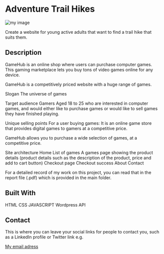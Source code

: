 # Adventure Trail Hikes

![my image](images/gamehub_logo.png)

Create a website for young active adults that want to find a trail hike that suits them.


## Description

GameHub is an online shop where users can purchase computer games. This gaming marketplace lets you buy tons of video games online for any device.

GameHub is a competitively priced website with a huge range of games.

Slogan
The universe of games

Target audience
Gamers
Aged 18 to 25 who are interested in computer games, and would either like to purchase games or would like to sell games they have finished playing.

Unique selling points
For a user buying games: It is an online game store that provides digital games to gamers at a competitive price.

GameHub allows you to purchase a wide selection of games, at a competitive price.

Site architecture
Home
List of games
A games page showing the product details (product details such as the description of the product, price and add to cart button)
Checkout page
Checkout success
About
Contact


For a detailed record of my work on this project, you can read that in the report file (.pdf) which is provided in the main folder.


## Built With

HTML
CSS
JAVASCRIPT
Wordpress API



## Contact

This is where you can leave your social links for people to contact you, such as a LinkedIn profile or Twitter link e.g.

[My email adress](audunroald£gmail.com)
